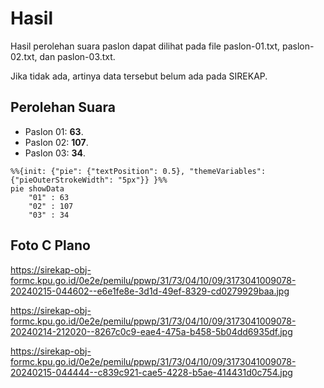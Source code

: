 # Hasil

Hasil perolehan suara paslon dapat dilihat pada file paslon-01.txt, paslon-02.txt, dan paslon-03.txt.

Jika tidak ada, artinya data tersebut belum ada pada SIREKAP.

## Perolehan Suara

 * Paslon 01: **63**.
 * Paslon 02: **107**.
 * Paslon 03: **34**.

```mermaid
%%{init: {"pie": {"textPosition": 0.5}, "themeVariables": {"pieOuterStrokeWidth": "5px"}} }%%
pie showData
    "01" : 63
    "02" : 107
    "03" : 34
```
## Foto C Plano

https://sirekap-obj-formc.kpu.go.id/0e2e/pemilu/ppwp/31/73/04/10/09/3173041009078-20240215-044602--e6e1fe8e-3d1d-49ef-8329-cd0279929baa.jpg

https://sirekap-obj-formc.kpu.go.id/0e2e/pemilu/ppwp/31/73/04/10/09/3173041009078-20240214-212020--8267c0c9-eae4-475a-b458-5b04dd6935df.jpg

https://sirekap-obj-formc.kpu.go.id/0e2e/pemilu/ppwp/31/73/04/10/09/3173041009078-20240215-044444--c839c921-cae5-4228-b5ae-414431d0c754.jpg
